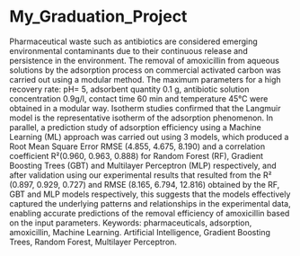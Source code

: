 # My_Graduation_Project
Pharmaceutical waste such as antibiotics are considered emerging environmental contaminants due to their continuous release and persistence in the environment. The removal 
of amoxicillin from aqueous solutions by the adsorption process on commercial activated carbon was carried out using a modular method. The maximum parameters for a high recovery rate: pH= 5, adsorbent quantity 0.1 g, antibiotic solution concentration 0.9g/l, contact time 60 min and temperature 45°C were obtained in a modular way. Isotherm studies confirmed that the Langmuir model is the representative isotherm of the adsorption phenomenon. In parallel, a prediction study of adsorption efficiency using a Machine Learning (ML) approach was carried out using 3 models, which produced a Root Mean Square Error RMSE (4.855, 4.675, 8.190) and a correlation coefficient R²(0.960, 0.963, 0.888) for Random Forest (RF), Gradient Boosting Trees (GBT) and Multilayer Perceptron (MLP) respectively, and after validation using our experimental results that resulted from the R² (0.897, 0.929, 0.727) and RMSE (8.165, 6.794, 12.816) obtained by the RF, GBT and MLP models respectively, this suggests that the models effectively captured the underlying patterns and relationships in the experimental data, enabling accurate predictions of the removal efficiency of amoxicillin based on the input parameters. 
Keywords: pharmaceuticals, adsorption, amoxicillin, Machine Learning. Artificial Intelligence, Gradient Boosting Trees, Random Forest, Multilayer Perceptron.
